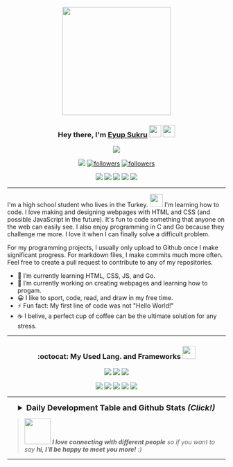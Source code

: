 <p align="center">
  <a href="#"><img align="center" height="250" src="https://github.com/EyupErgin/EyupErgin/blob/main/img/imemojim2.png" /></a>
<h3 align="center">Hey there, I'm <a href="https://eyupergin.com">Eyup Sukru</a> <img src="https://media.giphy.com/media/hvRJCLFzcasrR4ia7z/giphy.gif" width="28"> <img src="https://emojis.slackmojis.com/emojis/images/1531849430/4246/blob-sunglasses.gif?1531849430" width="28"/></h3>

  <p align="center">
<a href="https://github.com/ergindev">
    <img src="https://komarev.com/ghpvc/?username=EyupErgin">
</a>
<p align="center">
  <a href="https://eyupergin.com/"><img src="https://img.shields.io/badge/My Website-%230077B5.svg?&style=for-the-badge&logo=medium&color=555555"/></a>
  <a href="https://github.com/ErginDev"><img alt="followers" title="Follow me on Github" src="https://img.shields.io/github/followers/ErginDev?color=236ad3&style=for-the-badge&logo=github&label=Follower"/></a>
  <a href="https://twitter.com/ErginDev"><img alt="followers" title="Follow me on Twitter" src="https://img.shields.io/twitter/follow/ErginDev?color=55960c&label=Follow&logo=twitter&logoColor=white&style=for-the-badge"/></a>

  
  <p align="center">
  <a href="https://www.linkedin.com/in/eyupergin/"><img src="https://img.shields.io/badge/linkedin-%230077B5.svg?&style=for-the-badge&logo=linkedin&logoColor=white"/></a>
  <a href="https://eyupergin.com/blog/"><img src="https://img.shields.io/badge/My Blog-%230077B5.svg?&style=for-the-badge&logo=medium"/></a>
  <a href="https://dev.to/ErginDev"><img src="https://img.shields.io/badge/Dev.to-%230077B5.svg?&style=for-the-badge&logo=medium"/></a>
  <a href="https://ergin.dev/portfolio"><img src="https://img.shields.io/badge/Portfolio-%230077B5.svg?&style=for-the-badge&logo=koding&logoColor=white"/></a>
  <a href="mailto:work@eyupergin.com"><img src="https://img.shields.io/badge/work@eyupergin.com-%230077B5.svg?&style=for-the-badge&logo=gmail&logoColor=white"/></a>

  ---
    
I'm a high school student who lives in the Turkey. <img src="https://media.giphy.com/media/fYSnHlufseco8Fh93Z/giphy.gif" width="30"> I'm learning how to code. I love making and designing webpages with HTML and CSS (and possible JavaScript in the future). It's fun to code something that anyone on the web can easily see. I also enjoy programming in C and Go because they challenge me more. I love it when I can finally solve a difficult problem.
    
For my programming projects, I usually only upload to Github once I make significant progress. For markdown files, I make commits much more often. Feel free to create a pull request to contribute to any of my repositories.
    
- :seedling: I’m currently learning HTML, CSS, JS, and Go.
- :telescope: I’m currently working on creating webpages and learning how to progam.
- :grinning: I like to sport, code, read, and draw in my free time.
- :zap: Fun fact: My first line of code was not "Hello World!"
- :coffee: I belive, a perfect cup of coffee can be the ultimate solution for any stress.

---

  <h3 align="center" >:octocat: My Used Lang. and Frameworks <img src="https://media.giphy.com/media/WUlplcMpOCEmTGBtBW/giphy.gif" width="30"> </h4>
   
  <p align="center">
  <a href="#"><img src="https://img.shields.io/badge/Go-cD1?style=for-the-badge&logo=go&logoColor=65d0db&color=2B2A29"/></a>
  <a href="#"><img src="https://img.shields.io/badge/C-cD1?style=for-the-badge&logo=C&logoColor=white&color=005697"/></a>
  <a href="#"><img src="https://img.shields.io/badge/javascript-cD1?style=for-the-badge&logo=javascript&white=EF7F1A&color=000000"/></a>

  <p align="center">
  <a href="#"><img src="https://img.shields.io/badge/html5-cD1?style=for-the-badge&logo=html5&logoColor=white&color=e44d26"/></a>
  <a href="#"><img src="https://img.shields.io/badge/css3-cD1?style=for-the-badge&logo=css3&logoColor=white&color=254bdd"/></a>
  <a href="#"><img src="https://img.shields.io/badge/ElectronJS-cD1?style=for-the-badge&logo=Electron&logoColor=9ae3f1&color=2a2d38"/></a>
  <a href="#"><img src="https://img.shields.io/badge/ReactJS-cD1?style=for-the-badge&logo=react&logoColor=73aa63&color=333333"/></a>
  <a href="#"><img src="https://img.shields.io/badge/MongoDB-cD1?style=for-the-badge&logo=mongodb&logoColor=4fa54a&color=323435"/></a>
    
---
    
  <details align="center">
    <summary style="font-weight: bold; font-size: 18px">
      <b>Daily Development Table and Github Stats</b>
      <i>(Click!)</i>
    </summary><br>

![Stats](https://github-readme-stats.vercel.app/api?username=ErginDev&hide=issues&show_icons=true&bg_color=242c33&icon_color=7b9ec4&text_color=FFF&title_color=ffffff)
![Languages](https://github-readme-stats.vercel.app/api/top-langs/?username=ErginDev&layout=compact&bg_color=242c33&icon_color=7b9ec4&text_color=FFF&title_color=ffffff)

[![Eyup's github activity graph](https://activity-graph.herokuapp.com/graph?username=ErginDev&theme=github)](https://github.com/ErginDev/#)
  </details>

> <img src="https://media.giphy.com/media/LnQjpWaON8nhr21vNW/giphy.gif" width="60"> <em><b>I love connecting with different people</b> so if you want to say <b>hi, I'll be happy to meet you more!</b> :)</em>

---
